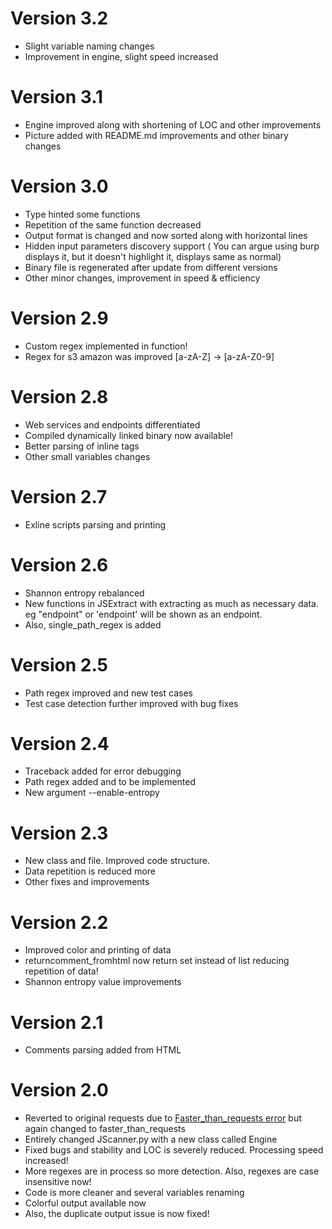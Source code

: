 # Version 3.2
* Slight variable naming changes
* Improvement in engine, slight speed increased

# Version 3.1
* Engine improved along with shortening of LOC and other improvements
* Picture added with README.md improvements and other binary changes

# Version 3.0
* Type hinted some functions
* Repetition of the same function decreased
* Output format is changed and now sorted along with horizontal lines
* Hidden input parameters discovery support ( You can argue using burp displays it, but it doesn't highlight it, displays same as normal)
* Binary file is regenerated after update from different versions
* Other minor changes, improvement in speed & efficiency

# Version 2.9
* Custom regex implemented in function!
* Regex for s3 amazon was improved [a-zA-Z] -> [a-zA-Z0-9]

# Version 2.8
* Web services and endpoints differentiated
* Compiled dynamically linked binary now available! 
* Better parsing of inline tags
* Other small variables changes

# Version 2.7
* Exline scripts parsing and printing

# Version 2.6
* Shannon entropy rebalanced
* New functions in JSExtract with extracting as much as necessary data. eg "endpoint" or 'endpoint' will be shown as an endpoint.
* Also, single_path_regex is added

# Version 2.5
* Path regex improved and new test cases
* Test case detection further improved with bug fixes

# Version 2.4
* Traceback added for error debugging
* Path regex added and to be implemented
* New argument --enable-entropy

# Version 2.3
* New class and file. Improved code structure.
* Data repetition is reduced more
* Other fixes and improvements

# Version 2.2
* Improved color and printing of data
* returncomment_fromhtml now return set instead of list reducing repetition of data!
* Shannon entropy value improvements

# Version 2.1
* Comments parsing added from HTML

# Version 2.0
* Reverted to original requests due to [Faster_than_requests error](https://github.com/juancarlospaco/faster-than-requests/issues/93) but again changed to faster_than_requests
* Entirely changed JScanner.py with a new class called Engine
* Fixed bugs and stability and LOC is severely reduced. Processing speed increased!
* More regexes are in process so more detection. Also, regexes are case insensitive now!
* Code is more cleaner and several variables renaming
* Colorful output available now
* Also, the duplicate output issue is now fixed!

